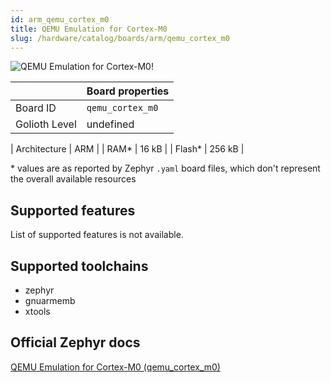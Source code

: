 ```yaml
---
id: arm_qemu_cortex_m0
title: QEMU Emulation for Cortex-M0
slug: /hardware/catalog/boards/arm/qemu_cortex_m0
---
```


[//]: # (This is an auto-generated file, do not edit! Changes to it will be lost upon re-generation)

![QEMU Emulation for Cortex-M0!](/img/boards/arm/qemu_cortex_m0.png "QEMU Emulation for Cortex-M0")

|                | Board properties     |
| -------------  | -------------------- |
| Board ID       | `qemu_cortex_m0` |
| Golioth Level  | undefined       |

| Architecture   | ARM |
| RAM*           | 16 kB |
| Flash*         | 256 kB |

\* values are as reported by Zephyr `.yaml` board files, which don't represent the overall available resources



## Supported features

List of supported features is not available.

## Supported toolchains

* zephyr
* gnuarmemb
* xtools

## Official Zephyr docs

[QEMU Emulation for Cortex-M0 (qemu_cortex_m0)](https://docs.zephyrproject.org/latest/boards/arm/qemu_cortex_m0/doc/index.html)
